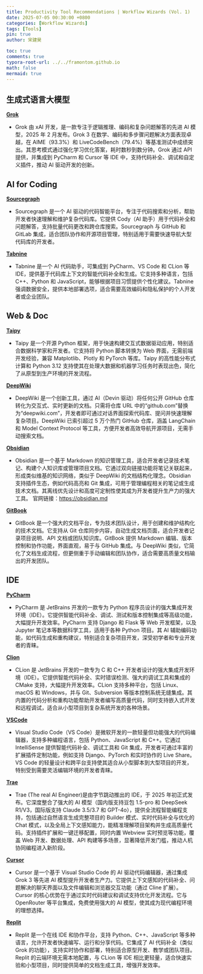 ```yaml
---
title: Productivity Tool Recommendations | Workflow Wizards (Vol. 1)
date: 2025-07-05 00:30:00 +0800
categories: [Workflow Wizards]
tags: [Tools]
pin: true
author: 宋建昊

toc: true
comments: true
typora-root-url: ../../framontom.github.io
math: false
mermaid: true
---
```


## 生成式语言大模型

**[Grok](https://x.ai/grok)**  
- Grok 由 xAI 开发，是一款专注于逻辑推理、编码和复杂问题解答的先进 AI 模型，2025 年 2 月发布。Grok 3 在数学、编码和多步骤问题解决方面表现卓越，在 AIME（93.3%）和 LiveCodeBench（79.4%）等基准测试中成绩突出。其思考模式通过强化学习优化答案，耗时数秒到数分钟。Grok 通过 API 提供，并集成到 PyCharm 和 Cursor 等 IDE 中，支持代码补全、调试和自定义插件，推动 AI 驱动开发的创新。

## AI for Coding

**[Sourcegraph](https://sourcegraph.com)**
- Sourcegraph 是一个 AI 驱动的代码智能平台，专注于代码搜索和分析，帮助开发者快速理解和维护复杂代码库。它提供 Cody（AI 助手）用于代码补全和问题解答，支持批量代码更改和跨仓库搜索。Sourcegraph 与 GitHub 和 GitLab 集成，适合团队协作和开源项目管理，特别适用于需要快速导航大型代码库的开发者。

**[Tabnine](https://www.tabnine.com)**
- Tabnine 是一个 AI 代码助手，可集成到 PyCharm、VS Code 和 CLion 等 IDE，提供基于代码库上下文的智能代码补全和生成。它支持多种语言，包括 C++、Python 和 JavaScript，能够根据项目习惯提供个性化建议。Tabnine 强调数据安全，提供本地部署选项，适合需要高效编码和隐私保护的个人开发者或企业团队。

## Web & Doc

**[Taipy](https://www.taipy.io)**
- Taipy 是一个开源 Python 框架，用于快速构建交互式数据驱动应用，特别适合数据科学家和开发者。它支持将 Python 脚本转换为 Web 界面，无需前端开发经验，兼容 Matplotlib、Plotly 和 PyTorch 等库。Taipy 的高性能分布式计算和 Python 3.12 支持使其在处理大数据和机器学习任务时表现出色，简化了从原型到生产环境的开发流程。

**[DeepWiki](https://deepwiki.com)**  
- DeepWiki 是一个创新工具，通过 AI（Devin 驱动）将任何公开 GitHub 仓库转化为交互式、实时更新的文档。只需将仓库 URL 中的“github.com”替换为“deepwiki.com”，开发者即可通过对话界面探索代码库、提问并快速理解复杂项目。DeepWiki 已索引超过 5 万个热门 GitHub 仓库，涵盖 LangChain 和 Model Context Protocol 等工具，方便开发者高效导航开源项目，无需手动搜索文档。

**[Obsidian](https://obsidian.md)**
- Obsidian 是一个基于 Markdown 的知识管理工具，适合开发者记录技术笔记、构建个人知识库或管理项目文档。它通过双向链接功能将笔记关联起来，形成类似维基的知识网络，类似于 DeepWiki 的文档结构化理念。Obsidian 支持插件生态，例如代码高亮和 Git 集成，可用于管理编程相关的笔记或生成技术文档。其离线优先设计和高度可定制性使其成为开发者提升生产力的强大工具。
官网链接：https://obsidian.md

**[GitBook](https://www.gitbook.com)**
- GitBook 是一个强大的文档平台，专为技术团队设计，用于创建和维护结构化的技术文档。它支持从 Git 仓库同步内容，自动生成文档页面，适合开发者记录项目说明、API 文档或团队知识库。GitBook 提供 Markdown 编辑、版本控制和协作功能，界面直观，易于与 GitHub 集成。与 DeepWiki 类似，它简化了文档生成流程，但更侧重于手动编辑和团队协作，适合需要高质量文档输出的开发团队。

## IDE

**[PyCharm](https://www.jetbrains.com/pycharm)**  
- PyCharm 是 JetBrains 开发的一款专为 Python 程序员设计的强大集成开发环境（IDE）。它提供智能代码补全、调试、测试和版本控制集成等高级功能，大幅提升开发效率。PyCharm 支持 Django 和 Flask 等 Web 开发框架，以及 Jupyter 笔记本等数据科学工具，适用于各种 Python 项目。其 AI 辅助编码功能，如代码生成和重构建议，特别适合复杂项目开发，深受初学者和专业开发者的青睐。

**[Clion](https://www.jetbrains.com/clion)**  
- CLion 是 JetBrains 开发的一款专为 C 和 C++ 开发者设计的强大集成开发环境（IDE）。它提供智能代码补全、实时错误检测、强大的调试工具和集成的 CMake 支持，大幅提升开发效率。CLion 支持多种平台，包括 Linux、macOS 和 Windows，并与 Git、Subversion 等版本控制系统无缝集成。其内置的代码分析和重构功能帮助开发者编写高质量代码，同时支持嵌入式开发和远程调试，适合从小型项目到复杂系统开发的各种场景。

**[VSCode](https://code.visualstudio.com)**
- Visual Studio Code（VS Code）是微软开发的一款轻量但功能强大的代码编辑器，支持多种编程语言，包括 Python、JavaScript 和 C++。它通过 IntelliSense 提供智能代码补全、调试工具和 Git 集成，开发者可通过丰富的扩展插件定制功能，例如支持 Django、PyTorch 和实时协作的 Live Share。VS Code 的轻量设计和跨平台支持使其适合从小型脚本到大型项目的开发，特别受到需要灵活编辑环境的开发者青睐。

**[Trae](https://www.trae.cn/)**
- Trae (The real AI Engineer)是由字节跳动推出的 IDE，于 2025 年初正式发布。它深度整合了强大的 AI 模型（国内版支持豆包 1.5-pro 和 DeepSeek R1/V3，国际版支持 Claude 3.5/3.7 和 GPT-4o），提供全流程智能编程支持，包括通过自然语言生成完整项目的 Builder 模式、实时代码补全与优化的 Chat 模式，以及全局上下文感知能力，能精准理解项目架构并生成高质量代码。支持插件扩展和一键迁移配置，同时内置 Webview 实时预览等功能，覆盖 Web 开发、数据处理、API 构建等多场景，显著降低开发门槛，推动人机协同编程进入新阶段。

**[Cursor](https://cursor.com)**  
- Cursor 是一个基于 Visual Studio Code 的 AI 驱动代码编辑器，通过集成 Grok 3 等先进 AI 模型提升开发者生产力。它提供上下文感知的代码补全、问题解决的聊天界面以及文件编辑和浏览器交互功能（通过 Cline 扩展）。Cursor 的核心优势在于通过实时代码建议和调试支持优化开发流程。它与 OpenRouter 等平台集成，免费使用强大的 AI 模型，使其成为现代编程环境的理想选择。

**[Replit](https://replit.com)**
- Replit 是一个在线 IDE 和协作平台，支持 Python、C++、JavaScript 等多种语言，允许开发者快速编写、运行和分享代码。它集成了 AI 代码补全（类似 Grok 的功能），支持实时协作和部署，特别适合原型开发、教学或团队项目。Replit 的云端环境无需本地配置，与 CLion 等 IDE 相比更轻量，适合快速实验和小型项目，同时提供简单的文档生成工具，增强开发效率。


